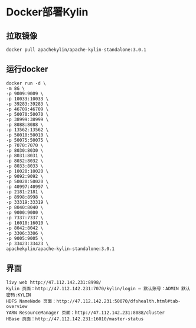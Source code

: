 # Docker部署Kylin

## 拉取镜像

	docker pull apachekylin/apache-kylin-standalone:3.0.1


## 运行docker


	docker run -d \
	-m 8G \
	-p 9009:9009 \
	-p 10033:10033 \
	-p 39283:39283 \
	-p 46709:46709 \
	-p 50070:50070 \
	-p 38999:38999 \
	-p 8088:8088 \
	-p 13562:13562 \
	-p 50010:50010 \
	-p 50075:50075 \
	-p 7070:7070 \
	-p 8030:8030 \
	-p 8031:8031 \
	-p 8032:8032 \
	-p 8033:8033 \
	-p 10020:10020 \
	-p 9092:9092 \
	-p 50020:50020 \
	-p 40997:40997 \
	-p 2181:2181 \
	-p 8998:8998 \
	-p 33319:33319 \
	-p 8040:8040 \
	-p 9000:9000 \
	-p 7337:7337 \
	-p 16010:16010 \
	-p 8042:8042 \
	-p 3306:3306 \
	-p 9005:9005 \
	-p 33423:33423 \
	apachekylin/apache-kylin-standalone:3.0.1


## 界面

	livy web http://47.112.142.231:8998/
	Kylin 页面：http://47.112.142.231:7070/kylin/login – 默认账号：ADMIN 默认密码:KYLIN
	HDFS NameNode 页面：http://47.112.142.231:50070/dfshealth.html#tab-overview
	YARN ResourceManager 页面：http://47.112.142.231:8088/cluster
	HBase 页面：http://47.112.142.231:16010/master-status
